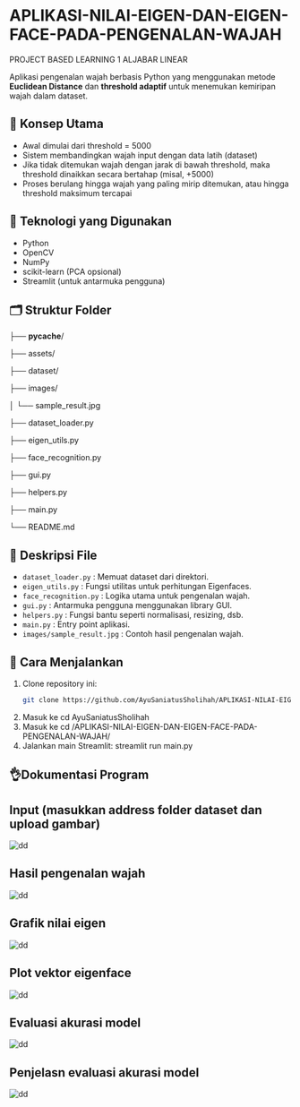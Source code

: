 # APLIKASI-NILAI-EIGEN-DAN-EIGEN-FACE-PADA-PENGENALAN-WAJAH
PROJECT BASED LEARNING 1 ALJABAR LINEAR


Aplikasi pengenalan wajah berbasis Python yang menggunakan metode **Euclidean Distance** dan **threshold adaptif** untuk menemukan kemiripan wajah dalam dataset.

## 📌 Konsep Utama

- Awal dimulai dari threshold = 5000
- Sistem membandingkan wajah input dengan data latih (dataset)
- Jika tidak ditemukan wajah dengan jarak di bawah threshold, maka threshold dinaikkan secara bertahap (misal, +5000)
- Proses berulang hingga wajah yang paling mirip ditemukan, atau hingga threshold maksimum tercapai

## 🧠 Teknologi yang Digunakan

- Python
- OpenCV
- NumPy
- scikit-learn (PCA opsional)
- Streamlit (untuk antarmuka pengguna)

## 🗂️ Struktur Folder
├── __pycache__/

├── assets/

├── dataset/

├── images/

│   └── sample_result.jpg

├── dataset_loader.py

├── eigen_utils.py

├── face_recognition.py

├── gui.py

├── helpers.py

├── main.py

└── README.md

## 📄 Deskripsi File

- `dataset_loader.py` : Memuat dataset dari direktori.
- `eigen_utils.py` : Fungsi utilitas untuk perhitungan Eigenfaces.
- `face_recognition.py` : Logika utama untuk pengenalan wajah.
- `gui.py` : Antarmuka pengguna menggunakan library GUI.
- `helpers.py` : Fungsi bantu seperti normalisasi, resizing, dsb.
- `main.py` : Entry point aplikasi.
- `images/sample_result.jpg` : Contoh hasil pengenalan wajah.


## 🚀 Cara Menjalankan
1. Clone repository ini:
   ```bash
   git clone https://github.com/AyuSaniatusSholihah/APLIKASI-NILAI-EIGEN-DAN-EIGEN-FACE-PADA-PENGENALAN-WAJAH.git

2. Masuk ke 
    cd AyuSaniatusSholihah
3. Masuk ke
    cd /APLIKASI-NILAI-EIGEN-DAN-EIGEN-FACE-PADA-PENGENALAN-WAJAH/
4. Jalankan main Streamlit: 
    streamlit run main.py

## 👌Dokumentasi Program
## Input (masukkan address folder dataset dan upload gambar)
![dd](img/a.png)

## Hasil pengenalan wajah
![dd](img/b.png)

## Grafik nilai eigen 
![dd](img/c.png)

## Plot vektor eigenface
![dd](img/d.png)

## Evaluasi akurasi model
![dd](img/5.png)

## Penjelasn evaluasi akurasi model
![dd](img/6.png)
    
